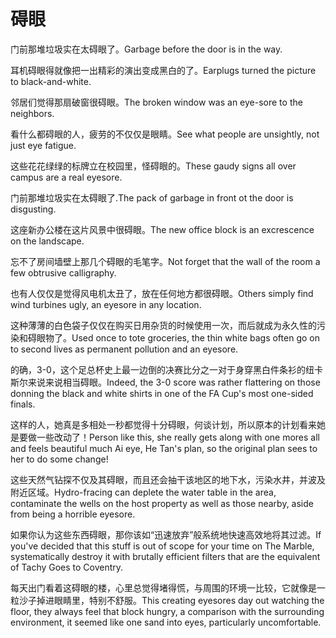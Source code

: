 # 碍眼

<p><span class="chinese">门前那堆垃圾实在太碍眼了。</span><span class="english">Garbage before the door is in the way.</span></p>

<p><span class="chinese">耳机碍眼得就像把一出精彩的演出变成黑白的了。</span><span class="english">Earplugs turned the picture to black-and-white.</span></p>

<p><span class="chinese">邻居们觉得那扇破窗很碍眼。</span><span class="english">The broken window was an eye-sore to the neighbors.</span></p>

<p><span class="chinese">看什么都碍眼的人，疲劳的不仅仅是眼睛。</span><span class="english">See what people are unsightly, not just eye fatigue.</span></p>

<p><span class="chinese">这些花花绿绿的标牌立在校园里，怪碍眼的。</span><span class="english">These gaudy signs all over campus are a real eyesore.</span></p>

<p><span class="chinese">门前那堆垃圾实在太碍眼了.</span><span class="english">The pack of garbage in front ot the door is disgusting.</span></p>

<p><span class="chinese">这座新办公楼在这片风景中很碍眼。</span><span class="english">The new office block is an excrescence on the landscape.</span></p>

<p><span class="chinese">忘不了房间墙壁上那几个碍眼的毛笔字。</span><span class="english">Not forget that the wall of the room a few obtrusive calligraphy.</span></p>

<p><span class="chinese">也有人仅仅是觉得风电机太丑了，放在任何地方都很碍眼。</span><span class="english">Others simply find wind turbines ugly, an eyesore in any location.</span></p>

<p><span class="chinese">这种薄薄的白色袋子仅仅在购买日用杂货的时候使用一次，而后就成为永久性的污染和碍眼物了。</span><span class="english">Used once to tote groceries, the thin white bags often go on to second lives as permanent pollution and an eyesore.</span></p>

<p><span class="chinese">的确，3-0，这个足总杯史上最一边倒的决赛比分之一对于身穿黑白件条衫的纽卡斯尔来说来说相当碍眼。</span><span class="english">Indeed, the 3-0 score was rather flattering on those donning the black and white shirts in one of the FA Cup's most one-sided finals.</span></p>

<p><span class="chinese">这样的人，她真是多相处一秒都觉得十分碍眼，何谈计划，所以原本的计划看来她是要做一些改动了！</span><span class="english">Person like this, she really gets along with one mores all and feels beautiful much Ai eye, He Tan's plan, so the original plan sees to her to do some change!</span></p>

<p><span class="chinese">这些天然气钻探不仅及其碍眼，而且还会抽干该地区的地下水，污染水井，并波及附近区域。</span><span class="english">Hydro-fracing can deplete the water table in the area, contaminate the wells on the host property as well as those nearby, aside from being a horrible eyesore.</span></p>

<p><span class="chinese">如果你认为这些东西碍眼，那你该如“迅速放弃”般系统地快速高效地将其过滤。</span><span class="english">If you've decided that this stuff is out of scope for your time on The Marble, systematically destroy it with brutally efficient filters that are the equivalent of Tachy Goes to Coventry.</span></p>

<p><span class="chinese">每天出门看着这碍眼的楼，心里总觉得堵得慌，与周围的环境一比较，它就像是一粒沙子掉进眼睛里，特别不舒服。</span><span class="english">This creating eyesores day out watching the floor, they always feel that block hungry, a comparison with the surrounding environment, it seemed like one sand into eyes, particularly uncomfortable.</span></p>

